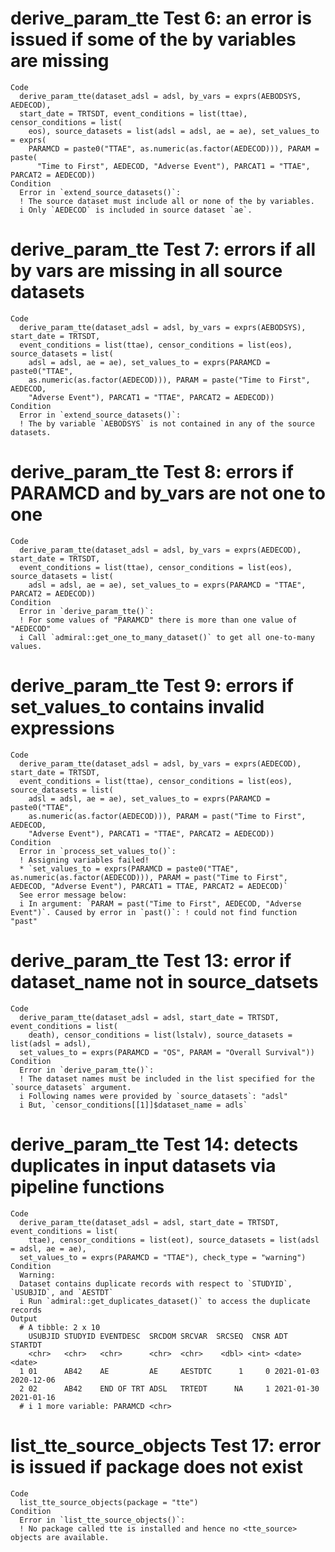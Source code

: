 # derive_param_tte Test 6: an error is issued if some of the by variables are missing

    Code
      derive_param_tte(dataset_adsl = adsl, by_vars = exprs(AEBODSYS, AEDECOD),
      start_date = TRTSDT, event_conditions = list(ttae), censor_conditions = list(
        eos), source_datasets = list(adsl = adsl, ae = ae), set_values_to = exprs(
        PARAMCD = paste0("TTAE", as.numeric(as.factor(AEDECOD))), PARAM = paste(
          "Time to First", AEDECOD, "Adverse Event"), PARCAT1 = "TTAE", PARCAT2 = AEDECOD))
    Condition
      Error in `extend_source_datasets()`:
      ! The source dataset must include all or none of the by variables.
      i Only `AEDECOD` is included in source dataset `ae`.

# derive_param_tte Test 7: errors if all by vars are missing in all source datasets

    Code
      derive_param_tte(dataset_adsl = adsl, by_vars = exprs(AEBODSYS), start_date = TRTSDT,
      event_conditions = list(ttae), censor_conditions = list(eos), source_datasets = list(
        adsl = adsl, ae = ae), set_values_to = exprs(PARAMCD = paste0("TTAE",
        as.numeric(as.factor(AEDECOD))), PARAM = paste("Time to First", AEDECOD,
        "Adverse Event"), PARCAT1 = "TTAE", PARCAT2 = AEDECOD))
    Condition
      Error in `extend_source_datasets()`:
      ! The by variable `AEBODSYS` is not contained in any of the source datasets.

# derive_param_tte Test 8: errors if PARAMCD and by_vars are not one to one

    Code
      derive_param_tte(dataset_adsl = adsl, by_vars = exprs(AEDECOD), start_date = TRTSDT,
      event_conditions = list(ttae), censor_conditions = list(eos), source_datasets = list(
        adsl = adsl, ae = ae), set_values_to = exprs(PARAMCD = "TTAE", PARCAT2 = AEDECOD))
    Condition
      Error in `derive_param_tte()`:
      ! For some values of "PARAMCD" there is more than one value of "AEDECOD"
      i Call `admiral::get_one_to_many_dataset()` to get all one-to-many values.

# derive_param_tte Test 9: errors if set_values_to contains invalid expressions

    Code
      derive_param_tte(dataset_adsl = adsl, by_vars = exprs(AEDECOD), start_date = TRTSDT,
      event_conditions = list(ttae), censor_conditions = list(eos), source_datasets = list(
        adsl = adsl, ae = ae), set_values_to = exprs(PARAMCD = paste0("TTAE",
        as.numeric(as.factor(AEDECOD))), PARAM = past("Time to First", AEDECOD,
        "Adverse Event"), PARCAT1 = "TTAE", PARCAT2 = AEDECOD))
    Condition
      Error in `process_set_values_to()`:
      ! Assigning variables failed!
      * `set_values_to = exprs(PARAMCD = paste0("TTAE", as.numeric(as.factor(AEDECOD))), PARAM = past("Time to First", AEDECOD, "Adverse Event"), PARCAT1 = TTAE, PARCAT2 = AEDECOD)`
      See error message below:
      i In argument: `PARAM = past("Time to First", AEDECOD, "Adverse Event")`. Caused by error in `past()`: ! could not find function "past"

# derive_param_tte Test 13: error if dataset_name not in source_datsets

    Code
      derive_param_tte(dataset_adsl = adsl, start_date = TRTSDT, event_conditions = list(
        death), censor_conditions = list(lstalv), source_datasets = list(adsl = adsl),
      set_values_to = exprs(PARAMCD = "OS", PARAM = "Overall Survival"))
    Condition
      Error in `derive_param_tte()`:
      ! The dataset names must be included in the list specified for the `source_datasets` argument.
      i Following names were provided by `source_datasets`: "adsl"
      i But, `censor_conditions[[1]]$dataset_name = adls`

# derive_param_tte Test 14: detects duplicates in input datasets via pipeline functions

    Code
      derive_param_tte(dataset_adsl = adsl, start_date = TRTSDT, event_conditions = list(
        ttae), censor_conditions = list(eot), source_datasets = list(adsl = adsl, ae = ae),
      set_values_to = exprs(PARAMCD = "TTAE"), check_type = "warning")
    Condition
      Warning:
      Dataset contains duplicate records with respect to `STUDYID`, `USUBJID`, and `AESTDT`
      i Run `admiral::get_duplicates_dataset()` to access the duplicate records
    Output
      # A tibble: 2 x 10
        USUBJID STUDYID EVENTDESC  SRCDOM SRCVAR  SRCSEQ  CNSR ADT        STARTDT   
        <chr>   <chr>   <chr>      <chr>  <chr>    <dbl> <int> <date>     <date>    
      1 01      AB42    AE         AE     AESTDTC      1     0 2021-01-03 2020-12-06
      2 02      AB42    END OF TRT ADSL   TRTEDT      NA     1 2021-01-30 2021-01-16
      # i 1 more variable: PARAMCD <chr>

# list_tte_source_objects Test 17: error is issued if package does not exist

    Code
      list_tte_source_objects(package = "tte")
    Condition
      Error in `list_tte_source_objects()`:
      ! No package called tte is installed and hence no <tte_source> objects are available.

